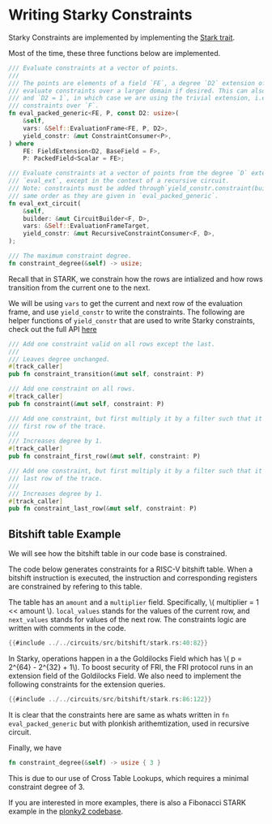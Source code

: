 # Writing Starky Constraints

Starky Constraints are implemented by implementing the [Stark trait].

Most of the time, these three functions below are implemented.

```rust
/// Evaluate constraints at a vector of points.
///
/// The points are elements of a field `FE`, a degree `D2` extension of `F`. This lets us
/// evaluate constraints over a larger domain if desired. This can also be called with `FE = F`
/// and `D2 = 1`, in which case we are using the trivial extension, i.e. just evaluating
/// constraints over `F`.
fn eval_packed_generic<FE, P, const D2: usize>(
    &self,
    vars: &Self::EvaluationFrame<FE, P, D2>,
    yield_constr: &mut ConstraintConsumer<P>,
) where
    FE: FieldExtension<D2, BaseField = F>,
    P: PackedField<Scalar = FE>;

/// Evaluate constraints at a vector of points from the degree `D` extension field. This is like
/// `eval_ext`, except in the context of a recursive circuit.
/// Note: constraints must be added through`yield_constr.constraint(builder, constraint)` in the
/// same order as they are given in `eval_packed_generic`.
fn eval_ext_circuit(
    &self,
    builder: &mut CircuitBuilder<F, D>,
    vars: &Self::EvaluationFrameTarget,
    yield_constr: &mut RecursiveConstraintConsumer<F, D>,
);

/// The maximum constraint degree.
fn constraint_degree(&self) -> usize;
```

Recall that in STARK, we constrain how the rows are intialized and how rows transition from the current one to the next.

We will be using `vars` to get the current and next row of the evaluation frame, and use `yield_constr` to write the constraints. The following are helper functions of `yield_constr` that are used to write Starky constraints, check out the full API [here]

```rust
/// Add one constraint valid on all rows except the last.
///
/// Leaves degree unchanged.
#[track_caller]
pub fn constraint_transition(&mut self, constraint: P)

/// Add one constraint on all rows.
#[track_caller]
pub fn constraint(&mut self, constraint: P)

/// Add one constraint, but first multiply it by a filter such that it will only apply to the
/// first row of the trace.
///
/// Increases degree by 1.
#[track_caller]
pub fn constraint_first_row(&mut self, constraint: P)

/// Add one constraint, but first multiply it by a filter such that it will only apply to the
/// last row of the trace.
///
/// Increases degree by 1.
#[track_caller]
pub fn constraint_last_row(&mut self, constraint: P)
```

## Bitshift table Example

We will see how the bitshift table in our code base is constrained.

The code below generates constraints for a RISC-V bitshift table. When a bitshift instruction is executed, the instruction and corresponding registers are constrained by refering to this table.

The table has an `amount` and a `multiplier` field. Specifically, \\( multiplier = 1 << amount \\). `local_values` stands for the values of the current row, and `next_values` stands for values of the next row.
The constraints logic are written with comments in the code.

```rust
{{#include ../../circuits/src/bitshift/stark.rs:40:82}}
```

In Starky, operations happen in a the Goldilocks Field which has \\( p = 2^{64} - 2^{32} + 1\\). To boost security of FRI, the FRI protocol runs in an extension field of the Goldilocks Field. We also need to implement the following constraints for the extension queries.

```rust
{{#include ../../circuits/src/bitshift/stark.rs:86:122}}
```

It is clear that the constraints here are same as whats written in `fn eval_packed_generic` but with plonkish arithemtization, used in recursive circuit.

Finally, we have

```rust
fn constraint_degree(&self) -> usize { 3 }
```

This is due to our use of Cross Table Lookups, which requires a minimal constraint degree of 3.

If you are interested in more examples, there is also a Fibonacci STARK example in the [plonky2 codebase].

<!-- Add this once we have a discord/telegram/other platform: If you have questions about the constraints and how they are writtern, feel free to reach out to us at ... -->

[Stark trait]: https://github.com/0xPolygonZero/plonky2/blob/main/starky/src/stark.rs#L20-L225
[here]: https://github.com/0xPolygonZero/plonky2/blob/main/starky/src/constraint_consumer.rs
[plonky2 codebase]: https://github.com/0xPolygonZero/plonky2/blob/main/starky/src/fibonacci_stark.rs
